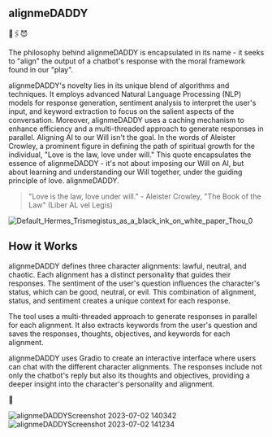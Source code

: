 ## alignmeDADDY

📎🖇😈

The philosophy behind alignmeDADDY is encapsulated in its name - it seeks to "align" the output of a chatbot's response with the moral framework found in our "play".

alignmeDADDY's novelty lies in its unique blend of algorithms and techniques. It employs advanced Natural Language Processing (NLP) models for response generation, sentiment analysis to interpret the user's input, and keyword extraction to focus on the salient aspects of the conversation. Moreover, alignmeDADDY uses a caching mechanism to enhance efficiency and a multi-threaded approach to generate responses in parallel. Aligning AI to our Will isn't the goal. In the words of Aleister Crowley, a prominent figure in defining the path of spiritual growth for the individual, "Love is the law, love under will." This quote encapsulates the essence of alignmeDADDY - it's not about imposing our Will on AI, but about learning and understanding our Will together, under the guiding principle of love. alignmeDADDY.

> "Love is the law, love under will." - Aleister Crowley, "The Book of the Law" (Liber AL vel Legis)

![Default_Hermes_Trismegistus_as_a_black_ink_on_white_paper_Thou_0](https://github.com/EveryOneIsGross/alignmeDADDY/assets/23621140/71a566fc-625d-4718-b4a5-f2a03cb49411)

## How it Works

alignmeDADDY defines three character alignments: lawful, neutral, and chaotic. Each alignment has a distinct personality that guides their responses. The sentiment of the user's question influences the character's status, which can be good, neutral, or evil. This combination of alignment, status, and sentiment creates a unique context for each response.

The tool uses a multi-threaded approach to generate responses in parallel for each alignment. It also extracts keywords from the user's question and saves the responses, thoughts, objectives, and keywords for each alignment.

alignmeDADDY uses Gradio to create an interactive interface where users can chat with the different character alignments. The responses include not only the chatbot's reply but also its thoughts and objectives, providing a deeper insight into the character's personality and alignment.

🖤

![alignmeDADDYScreenshot 2023-07-02 140342](https://github.com/EveryOneIsGross/alignmeDADDY/assets/23621140/754c213b-0901-4692-a313-e96a72859e02)
![alignmeDADDYScreenshot 2023-07-02 141234](https://github.com/EveryOneIsGross/alignmeDADDY/assets/23621140/6f603fd6-7a6a-4246-a94a-7ffd24f63620)

